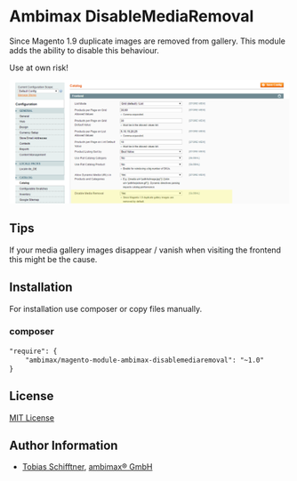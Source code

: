 
# Ambimax DisableMediaRemoval

Since Magento 1.9 duplicate images are removed from gallery. This module adds the ability to disable this behaviour.

Use at own risk!

![Backend Screenshot](doc/screenshot-backend.png "Backend Screenshot")

## Tips

If your media gallery images disappear / vanish when visiting the frontend this might be the cause.

##  Installation

For installation use composer or copy files manually.

### composer
```
"require": {
    "ambimax/magento-module-ambimax-disablemediaremoval": "~1.0"
}
```

## License

[MIT License](http://choosealicense.com/licenses/mit/)

## Author Information

 - [Tobias Schifftner](https://twitter.com/tschifftner), [ambimax® GmbH](https://www.ambimax.de)
